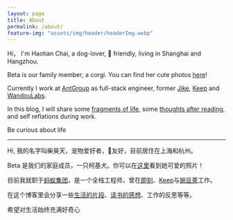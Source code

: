 ```yaml
---
layout: page
title: About
permalink: /about/
feature-img: "assets/img/header/headerImg.webp"
---
```


Hi， I'm Haotian Chai, a dog-lover, 🌈 friendly, living in Shanghai and Hangzhou.

Beta is our family member, a corgi. You can find her cute photos [here](/beta/)!

Currently I work at [AntGroup](https://www.antgroup.com/en) as full-stack engineer, former [Jike](https://okjike.com/), [Keep](https://www.keepkeep.com/) and [WandouLabs](https://www.wandoujia.com/).

In this blog, I will share some [fragments of life](/tours/), some [thoughts after reading](/tags/#Reading+notes), and self reflations during work.

Be curious about life
<hr />
Hi, 我的名字叫柴昊天，宠物爱好者，🌈友好，目前居住在上海和杭州。

Beta 是我们的家庭成员，一只柯基犬。你可以在[这里](/beta/)看到她可爱的照片！

目前我就职于[蚂蚁集团](https://www.antgroup.com/en)，是一个全栈工程师，曾在[即刻](https://okjike.com/)、[Keep](https://www.keepkeep.com/)与[豌豆荚](https://www.wandoujia.com/)工作。

在这个博客里会分享一些[生活的片段](/tours/)、[读书的感想](/tags/#Reading+notes)、工作的反思等等。

希望对生活始终充满好奇心

